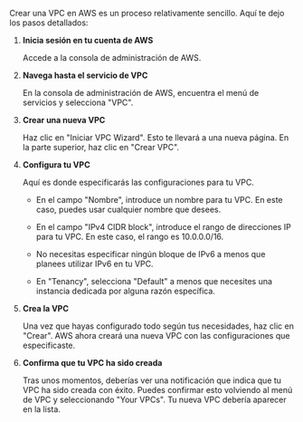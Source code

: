 Crear una VPC en AWS es un proceso relativamente sencillo. Aquí te dejo los pasos detallados:  
   
1. **Inicia sesión en tu cuenta de AWS**  
  
   Accede a la consola de administración de AWS.  
   
2. **Navega hasta el servicio de VPC**  
  
   En la consola de administración de AWS, encuentra el menú de servicios y selecciona "VPC".   
  
3. **Crear una nueva VPC**  
  
   Haz clic en "Iniciar VPC Wizard". Esto te llevará a una nueva página. En la parte superior, haz clic en "Crear VPC".  
   
4. **Configura tu VPC**  
  
   Aquí es donde especificarás las configuraciones para tu VPC.   
  
   - En el campo "Nombre", introduce un nombre para tu VPC. En este caso, puedes usar cualquier nombre que desees.  
     
   - En el campo "IPv4 CIDR block", introduce el rango de direcciones IP para tu VPC. En este caso, el rango es 10.0.0.0/16.  
     
   - No necesitas especificar ningún bloque de IPv6 a menos que planees utilizar IPv6 en tu VPC.  
     
   - En "Tenancy", selecciona "Default" a menos que necesites una instancia dedicada por alguna razón específica.  
   
5. **Crea la VPC**  
  
   Una vez que hayas configurado todo según tus necesidades, haz clic en "Crear". AWS ahora creará una nueva VPC con las configuraciones que especificaste.  
   
6. **Confirma que tu VPC ha sido creada**  
  
   Tras unos momentos, deberías ver una notificación que indica que tu VPC ha sido creada con éxito. Puedes confirmar esto volviendo al menú de VPC y seleccionando "Your VPCs". Tu nueva VPC debería aparecer en la lista.  
   
